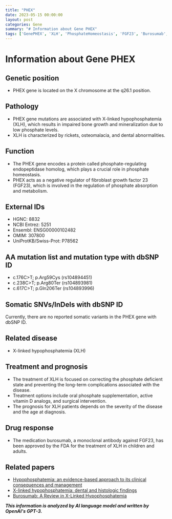 ```yaml
---
title: "PHEX"
date: 2023-05-15 00:00:00
layout: post
categories: Gene
summary: "# Information about Gene PHEX"
tags: ['GenePHEX', 'XLH', 'PhosphateHomeostasis', 'FGF23', 'Burosumab', 'Mutation', 'Treatment', 'Prognosis']
---
```


# Information about Gene PHEX

## Genetic position
- PHEX gene is located on the X chromosome at the q26.1 position.

## Pathology
- PHEX gene mutations are associated with X-linked hypophosphatemia (XLH), which results in impaired bone growth and mineralization due to low phosphate levels.
- XLH is characterized by rickets, osteomalacia, and dental abnormalities.

## Function
- The PHEX gene encodes a protein called phosphate-regulating endopeptidase homolog, which plays a crucial role in phosphate homeostasis.
- PHEX acts as a negative regulator of fibroblast growth factor 23 (FGF23), which is involved in the regulation of phosphate absorption and metabolism.

## External IDs 
- HGNC: 8832
- NCBI Entrez: 5251
- Ensembl: ENSG00000102482
- OMIM: 307800
- UniProtKB/Swiss-Prot: P78562

## AA mutation list and mutation type with dbSNP ID
- c.176C>T; p.Arg59Cys (rs104894451)
- c.238C>T; p.Arg80Ter (rs104893981)
- c.617C>T; p.Gln206Ter (rs104893996)

## Somatic SNVs/InDels with dbSNP ID
Currently, there are no reported somatic variants in the PHEX gene with dbSNP ID.

## Related disease
- X-linked hypophosphatemia (XLH)

## Treatment and prognosis
- The treatment of XLH is focused on correcting the phosphate deficient state and preventing the long-term complications associated with the disease.
- Treatment options include oral phosphate supplementation, active vitamin D analogs, and surgical intervention.
- The prognosis for XLH patients depends on the severity of the disease and the age at diagnosis.

## Drug response
- The medication burosumab, a monoclonal antibody against FGF23, has been approved by the FDA for the treatment of XLH in children and adults.

## Related papers
- [Hypophosphatemia: an evidence-based approach to its clinical consequences and management]([Click](https://doi.org/10.1007/s11892-011-0232-9))
- [X-linked hypophosphatemia: dental and histologic findings]([Click](https://doi.org/10.1177/0022034519885437))
- [Burosumab: A Review in X-Linked Hypophosphatemia]([Click](https://doi.org/10.1007/s40265-019-01182-0))

**_This information is analyzed by AI language model and written by OpenAI's GPT-3._**